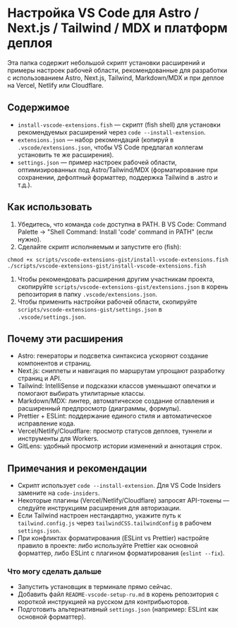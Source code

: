 # Настройка VS Code для Astro / Next.js / Tailwind / MDX и платформ деплоя

Эта папка содержит небольшой скрипт установки расширений и примеры настроек рабочей области, рекомендованные для разработки с использованием Astro, Next.js, Tailwind, Markdown/MDX и при деплое на Vercel, Netlify или Cloudflare.

## Содержимое

- `install-vscode-extensions.fish` — скрипт (fish shell) для установки рекомендуемых расширений через `code --install-extension`.
- `extensions.json` — набор рекомендаций (копируй в `.vscode/extensions.json`, чтобы VS Code предлагал коллегам установить те же расширения).
- `settings.json` — пример настроек рабочей области, оптимизированных под Astro/Tailwind/MDX (форматирование при сохранении, дефолтный форматтер, поддержка Tailwind в .astro и т.д.).

## Как использовать

1. Убедитесь, что команда `code` доступна в PATH. В VS Code: Command Palette -> "Shell Command: Install 'code' command in PATH" (если нужно).
1. Сделайте скрипт исполняемым и запустите его (fish):

```fish
chmod +x scripts/vscode-extensions-gist/install-vscode-extensions.fish
./scripts/vscode-extensions-gist/install-vscode-extensions.fish
```

1. Чтобы рекомендовать расширения другим участникам проекта, скопируйте `scripts/vscode-extensions-gist/extensions.json` в корень репозитория в папку `.vscode/extensions.json`.
1. Чтобы применить настройки рабочей области, скопируйте `scripts/vscode-extensions-gist/settings.json` в `.vscode/settings.json`.

## Почему эти расширения

- Astro: генераторы и подсветка синтаксиса ускоряют создание компонентов и страниц.
- Next.js: сниппеты и навигация по маршрутам упрощают разработку страниц и API.
- Tailwind: IntelliSense и подсказки классов уменьшают опечатки и помогают выбирать утилитарные классы.
- Markdown/MDX: линтер, автоматическое создание оглавления и расширенный предпросмотр (диаграммы, формулы).
- Prettier + ESLint: поддержание единого стиля и автоматическое исправление кода.
- Vercel/Netlify/Cloudflare: просмотр статусов деплоев, туннели и инструменты для Workers.
- GitLens: удобный просмотр истории изменений и аннотация строк.

## Примечания и рекомендации

- Скрипт использует `code --install-extension`. Для VS Code Insiders замените на `code-insiders`.
- Некоторые плагины (Vercel/Netlify/Cloudflare) запросят API-токены — следуйте инструкциям расширения для авторизации.
- Если Tailwind настроен нестандартно, укажите путь к `tailwind.config.js` через `tailwindCSS.tailwindConfig` в рабочем `settings.json`.
- При конфликтах форматирования (ESLint vs Prettier) настройте правило в проекте: либо используйте Prettier как основной форматтер, либо ESLint с плагином форматирования (`eslint --fix`).

### Что могу сделать дальше

- Запустить установщик в терминале прямо сейчас.
- Добавить файл `README-vscode-setup-ru.md` в корень репозитория с короткой инструкцией на русском для контрибьюторов.
- Подготовить альтернативный `settings.json` (например: ESLint как основной форматтер).
